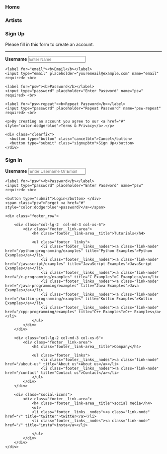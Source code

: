 
<!DOCTYPE html>
<html lang="eng" dir="ltr" > 
<head> <title> pname </title> </head> 
<body>
    <h3>Home</h3>
    <h3>Artists</h3>
 <form action="action_page.php" method="post">
  <div class="container">
    <h3>Sign Up</h3>
    <p>Please fill in this form to create an account.</p>
    <hr>
    <label for="uname"><b>Username </b></label>
    <input type="text" placeholder="Enter Name" name="uname" required> <br>

    <label for="email"><b>Email</b></label>
    <input type="email" placeholder="youremeail@example.com" name="email" required> <br>

    <label for="psw"><b>Password</b></label>
    <input type="password" placeholder="Enter Password" name="psw" required> <br>

    <label for="psw-repeat"><b>Repeat Password</b></label>
    <input type="password" placeholder="Repeat Password" name="psw-repeat" required> <br>

    <p>By creating an account you agree to our <a href="#" style="color:dodgerblue">Terms & Privacy</a>.</p>

    <div class="clearfix">
      <button type="button" class="cancelbtn">Cancel</button>
      <button type="submit" class="signupbtn">Sign Up</button>
    </div>
  </div>
  </form>
<form action="action_page.php" method="post">
 <div class="container">
    <h3>Sign In</h3>
    <label for="uname"><b>Username</b></label>
    <input type="text" placeholder="Enter Username Or Email" name="uname" required> <br>

    <label for="psw"><b>Password</b></label>
    <input type="password" placeholder="Enter Password" name="psw" required> <br>

    <button type="submit">Login</button> </div>
    <span class="psw">Forgot <a href="#" style="color:dodgerblue">password?</a></span>

</form>

    <div class="footer_row">

        <div class="col-lg-2  col-md-3 col-xs-6">
            <div class="footer__link-area">
                <h4 class="footer__link-area__title">Tutorials</h4>

                <ul class="footer__links">
                    <li class="footer__links__nodes"><a class="link-node" href="/python-programming/examples" title="Python Examples">Python Examples</a></li>
                    <li class="footer__links__nodes"><a class="link-node" href="/javascript/examples" title="JavaScript Examples">JavaScript Examples</a></li>
                    <li class="footer__links__nodes"><a class="link-node" href="/c-programming/examples" title="C Examples">C Examples</a></li>
                    <li class="footer__links__nodes"><a class="link-node" href="/java-programming/examples" title="Java Examples">Java Examples</a></li>
                    <li class="footer__links__nodes"><a class="link-node" href="/kotlin-programming/examples" title="Kotlin Examples">Kotlin Examples</a></li>
                    <li class="footer__links__nodes"><a class="link-node" href="/cpp-programming/examples" title="C++ Examples">C++ Examples</a></li>
                </ul>
            </div>
        </div>

        <div class="col-lg-2 col-md-3 col-xs-6">
            <div class="footer__link-area">
                <h4 class="footer__link-area__title">Company</h4>

                <ul class="footer__links">
                    <li class="footer__links__nodes"><a class="link-node" href="/about-us" title="About us">About us</a></li>
					<li class="footer__links__nodes"><a class="link-node" href="/contact" title="Contact us">Contact</a></li>
				</ul>
            </div>
        </div>
		
        <div class="social-icons">
		    <div class="footer__link-area">
		        <h4 class="footer__link-area__title">social media</h4>
		        <ul>
		        <li class="footer__links__nodes"><a class="link-node" href="/" title="twitter">twitter</a></li>		
			    <li class="footer__links__nodes"><a class="link-node" href="/" title="insta">insta</a></li>

		        </ul>
			</div>
		</div>		
    </div>
	
	
 </body> 
 </html>

 
